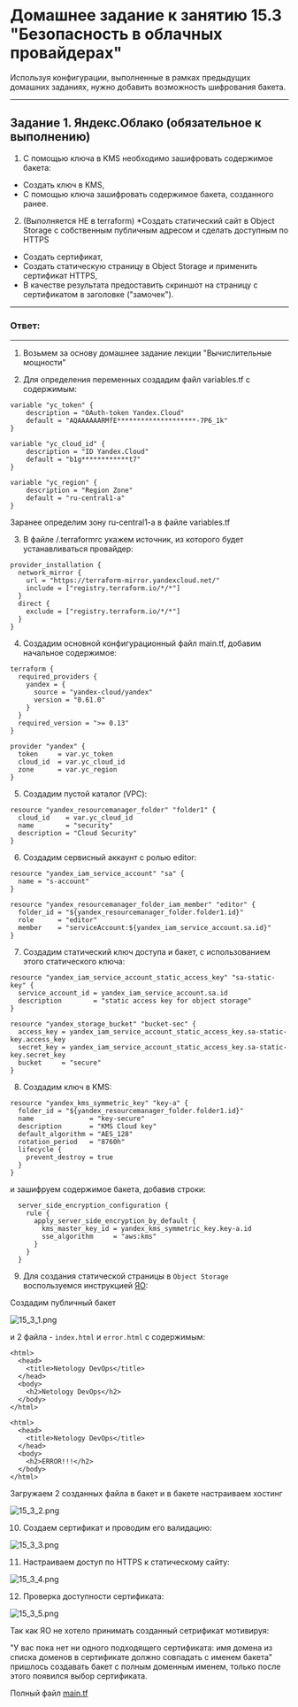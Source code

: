 # Домашнее задание к занятию 15.3 "Безопасность в облачных провайдерах"
Используя конфигурации, выполненные в рамках предыдущих домашних заданиях, нужно добавить возможность шифрования бакета.

---
## Задание 1. Яндекс.Облако (обязательное к выполнению)
1. С помощью ключа в KMS необходимо зашифровать содержимое бакета:
- Создать ключ в KMS,
- С помощью ключа зашифровать содержимое бакета, созданного ранее.
2. (Выполняется НЕ в terraform) *Создать статический сайт в Object Storage c собственным публичным адресом и сделать доступным по HTTPS
- Создать сертификат,
- Создать статическую страницу в Object Storage и применить сертификат HTTPS,
- В качестве результата предоставить скриншот на страницу с сертификатом в заголовке ("замочек").

---
### Ответ:
---

1. Возьмем за основу домашнее задание лекции "Вычислительные мощности"

2. Для определения переменных создадим файл variables.tf с содержимым:

```
variable "yc_token" {
    description = "OAuth-token Yandex.Cloud"
    default = "AQAAAAAARMfE********************-7P6_1k"
}

variable "yc_cloud_id" {
    description = "ID Yandex.Cloud"
    default = "b1g************t7"
}

variable "yc_region" {
    description = "Region Zone"
    default = "ru-central1-a"
}
```

Заранее определим зону ru-central1-a в файле variables.tf

3. В файле /.terraformrc укажем источник, из которого будет устанавливаться провайдер:

```
provider_installation {
  network_mirror {
    url = "https://terraform-mirror.yandexcloud.net/"
    include = ["registry.terraform.io/*/*"]
  }
  direct {
    exclude = ["registry.terraform.io/*/*"]
  }
}
```

4. Создадим основной конфигурационный файл main.tf, добавим начальное содержимое:

```
terraform {
  required_providers {
    yandex = {
      source = "yandex-cloud/yandex"
      version = "0.61.0"
    }
  }
  required_version = ">= 0.13"
}

provider "yandex" {
  token     = var.yc_token
  cloud_id  = var.yc_cloud_id
  zone      = var.yc_region
}
```

5. Создадим пустой каталог (VPC):

```
resource "yandex_resourcemanager_folder" "folder1" {
  cloud_id    = var.yc_cloud_id
  name        = "security"
  description = "Cloud Security"
}
```

6. Создадим сервисный аккаунт с ролью editor:

```
resource "yandex_iam_service_account" "sa" {
  name = "s-account"
}

resource "yandex_resourcemanager_folder_iam_member" "editor" {
  folder_id = "${yandex_resourcemanager_folder.folder1.id}"
  role      = "editor"
  member    = "serviceAccount:${yandex_iam_service_account.sa.id}"
}
```

7. Создадим статический ключ доступа и бакет, с использованием этого статического ключа:

```
resource "yandex_iam_service_account_static_access_key" "sa-static-key" {
  service_account_id = yandex_iam_service_account.sa.id
  description        = "static access key for object storage"
}

resource "yandex_storage_bucket" "bucket-sec" {
  access_key = yandex_iam_service_account_static_access_key.sa-static-key.access_key
  secret_key = yandex_iam_service_account_static_access_key.sa-static-key.secret_key
  bucket     = "secure"
}
```

8. Создадим ключ в KMS:

```
resource "yandex_kms_symmetric_key" "key-a" {
  folder_id = "${yandex_resourcemanager_folder.folder1.id}"
  name              = "key-secure"
  description       = "KMS Cloud key"
  default_algorithm = "AES_128"
  rotation_period   = "8760h"
  lifecycle {
    prevent_destroy = true
  }
}
```

и зашифруем содержимое бакета, добавив строки:


```
  server_side_encryption_configuration {
    rule {
      apply_server_side_encryption_by_default {
        kms_master_key_id = yandex_kms_symmetric_key.key-a.id
        sse_algorithm     = "aws:kms"
      }
    }
  }

```

9. Для создания статической страницы в `Object Storage` воспользуемся инструкцией [ЯО](https://cloud.yandex.ru/docs/tutorials/web/static):

Создадим публичный бакет

![15_3_1.png](https://github.com/psvitov/devops-netology/blob/main/Homework/clokub_homework_15_3/15_3_1.png)

и 2 файла - `index.html` и `error.html` с содержимым:

```
<html>
  <head>
    <title>Netology DevOps</title>
  </head>
  <body>
    <h2>Netology DevOps</h2>
  </body>
</html>
```

```
<html>
  <head>
    <title>Netology DevOps</title>
  </head>
  <body>
    <h2>ERROR!!!</h2>
  </body>
</html>
```

Загружаем 2 созданных файла в бакет и в бакете настраиваем хостинг

![15_3_2.png](https://github.com/psvitov/devops-netology/blob/main/Homework/clokub_homework_15_3/15_3_2.png)


10. Создаем сертификат и проводим его валидацию:

![15_3_3.png](https://github.com/psvitov/devops-netology/blob/main/Homework/clokub_homework_15_3/15_3_3.png)


11. Настраиваем доступ по HTTPS к статическому сайту:

![15_3_4.png](https://github.com/psvitov/devops-netology/blob/main/Homework/clokub_homework_15_3/15_3_4.png)


12. Проверка доступности сертификата:

![15_3_5.png](https://github.com/psvitov/devops-netology/blob/main/Homework/clokub_homework_15_3/15_3_5.png)


Так как ЯО не хотело принимать созданный сетрификат мотивируя:

"У вас пока нет ни одного подходящего сертификата: имя домена из списка доменов в сертификате должно совпадать с именем бакета"
пришлось создавать бакет с полным доменным именем, только после этого появился выбор сертификата.


Полный файл [main.tf](https://github.com/psvitov/devops-netology/blob/main/Homework/clokub_homework_15_3/main.tf)


